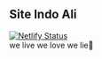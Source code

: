 ## Site Indo Ali
[![Netlify Status](https://api.netlify.com/api/v1/badges/4f4191a2-f6da-41fa-8beb-0c01080b2532/deploy-status)](https://app.netlify.com/sites/ondeeletaindo/deploys)
<br>we live we love we lie🍄
